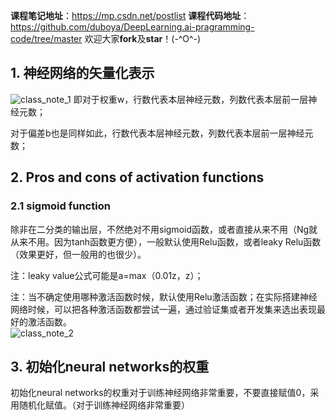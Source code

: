 **课程笔记地址**：https://mp.csdn.net/postlist
**课程代码地址**：https://github.com/duboya/DeepLearning.ai-pragramming-code/tree/master
欢迎大家**fork**及**star**！(-^O^-)
## 1. 神经网络的矢量化表示
![class_note_1](https://raw.githubusercontent.com/duboya/DeepLearning.ai-pragramming-code/master/Note_image/1.png)
即对于权重w，行数代表本层神经元数，列数代表本层前一层神经元数；  


对于偏差b也是同样如此，行数代表本层神经元数，列数代表本层前一层神经元数；
## 2. Pros and cons of activation functions
### 2.1 sigmoid function
除非在二分类的输出层，不然绝对不用sigmoid函数，或者直接从来不用（Ng就从来不用。因为tanh函数更方便），一般默认使用Relu函数，或者leaky Relu函数（效果更好，但一般用的也很少）。  


注：leaky value公式可能是a=max（0.01z，z）；  


注：当不确定使用哪种激活函数时候，默认使用Relu激活函数；在实际搭建神经网络时候，可以把各种激活函数都尝试一遍，通过验证集或者开发集来选出表现最好的激活函数。  
![class_note_2](https://raw.githubusercontent.com/duboya/DeepLearning.ai-pragramming-code/master/Note_image/2.png)
## 3. 初始化neural networks的权重
初始化neural networks的权重对于训练神经网络非常重要，不要直接赋值0，采用随机化赋值。（对于训练神经网络非常重要）






